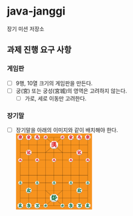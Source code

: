 # java-janggi

장기 미션 저장소

## 과제 진행 요구 사항

### 게임판

- [ ] 9행, 10열 크기의 게임판을 만든다.
- [ ] 궁(宮) 또는 궁성(宮城)의 영역은 고려하지 않는다.
    - [ ] 가로, 세로 이동만 고려한다.

### 장기말

- [ ] 장기말을 아래의 이미지와 같이 배치해야 한다.    
  <img src="./img/Janggi_board.png" width="200" height="200">

